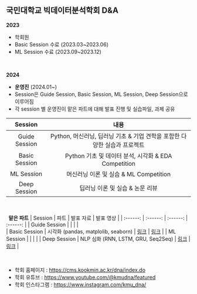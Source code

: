 ## 국민대학교 빅데이터분석학회 D&A

**2023** 
  - 학회원
  - Basic Session 수료 (2023.03~2023.06)
  - ML Session 수료 (2023.09~2023.12)

<br/>

**2024**
  - **운영진** (2024.01~)
  - Session은 Guide Session, Basic Session, ML Session, Deep Session으로 이루어짐
  - 각 session 별 운영진이 맡은 파트에 대해 발표 진행 및 실습파일, 과제 공유

| Session | 내용 |
| :------: | :------: |
| Guide Session | Python, 머신러닝, 딥러닝 기초 & 기업 견학을 포함한 다양한 실습과 프로젝트 |
| Basic Session | Python 기초 및 데이터 분석, 시각화 & EDA Competition |
| ML Session | 머신러닝 이론 및 실습 & ML Competition |
| Deep Session | 딥러닝 이론 및 실습 & 논문 리뷰 |



<br/>

**&nbsp;&nbsp;맡은 파트**
| Session | 파트 | 발표 자료 | 발표 영상 |
| :------: | :------: | :------: | :------: |
| Guide Session |  |  |  |  
| Basic Session | 시각화 (pandas, matplolib, seaborn) | [링크](https://github.com/hsjo827/KMU_DNA/tree/main/2024/Basic%20Session) | [링크](https://www.youtube.com/watch?v=CIJ2a-2UHMA) |
| ML Session    |  |  |  |
| Deep Session  | NLP 심화 (RNN, LSTM, GRU, Seq2Seq) | [링크](https://github.com/hsjo827/KMU_DNA/tree/main/2024/Deep%20Session) | [링크](https://www.youtube.com/watch?v=UqjjY3UHo4E) |

<br/>

- 학회 홈페이지 : https://cms.kookmin.ac.kr/dna/index.do
- 학회 유튜브 : https://www.youtube.com/@kmudna/featured
- 학회 인스타그램 : https://www.instagram.com/kmu_dna/


